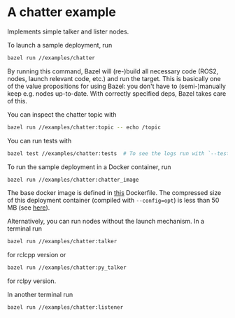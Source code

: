 # A chatter example

Implements simple talker and lister nodes.

To launch a sample deployment, run

```sh
bazel run //examples/chatter
```
By running this command, Bazel will (re-)build all necessary code (ROS2, nodes,
launch relevant code, etc.) and run the target. This is basically one of the
value propositions for using Bazel: you don't have to (semi-)manually keep
e.g. nodes up-to-date. With correctly specified deps, Bazel takes care of this.

You can inspect the chatter topic with

```sh
bazel run //examples/chatter:topic -- echo /topic
```

You can run tests with

```sh
bazel test //examples/chatter:tests  # To see the logs run with `--test_output=all`.
```

To run the sample deployment in a Docker container, run

```sh
bazel run //examples/chatter:chatter_image
```

The base docker image is defined in [this](https://github.com/oasis_robitics/rules_ros/blob/main/docker/base/base.Dockerfile) Dockerfile.
The compressed size of this deployment
container (compiled with `--config=opt`) is less than 50 MB (see [here](https://hub.docker.com/layers/oasis_robitics/chatter/demo_ros2/images/sha256-c87e229e75ea5a8e2983f8e63b2357ec856edc2918bd9619a065e1b8449cf23f?context=repo)).

Alternatively, you can run nodes without the launch mechanism. In a terminal run

```sh
bazel run //examples/chatter:talker
```
for rclcpp version or

```sh
bazel run //examples/chatter:py_talker
```
for rclpy version.


In another terminal run

```sh
bazel run //examples/chatter:listener
```
